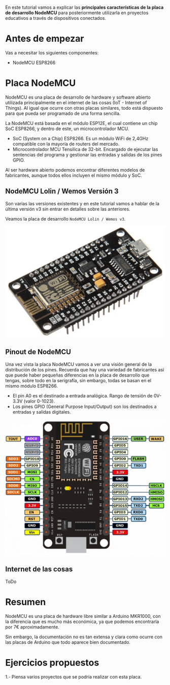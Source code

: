 En este tutorial vamos a explicar las **principales características de la placa de desarrollo NodeMCU** para posteriormente utilizarla en proyectos educativos a través de dispositivos conectados.

# Antes de empezar

Vas a necesitar los siguientes componentes:

- NodeMCU ESP8266

# Placa NodeMCU

NodeMCU es una placa de desarrollo de hardware y software abierto utilizada principalmente en el internet de las cosas (IoT - Internet of Things). Al igual que ocurre con otras placas similares, todo está dispuesto para que pueda ser programado de una forma sencilla.

La NodeMCU está basada en el módulo ESP12E, el cual contiene un chip SoC ESP8266, y dentro de este, un microcontrolador MCU.

- SoC (System on a Chip) ESP8266. Es un módulo WiFi de 2,4GHz compatible con la mayoría de routers del mercado.
- Microcontrolador MCU Tensilica de 32-bit. Encargado de ejecutar las sentencias del programa y gestionar las entradas y salidas de los pines GPIO.

Al ser hardware abierto podemos encontrar diferentes modelos de fabricantes, aunque todos ellos incluyen el mismo módulo y SoC.

## NodeMCU Lolin / Wemos Versión 3

Son varias las versiones existentes y en este tutorial vamos a hablar de la última versión v3 sin entrar en detalles sobre las anteriores. 

Veamos la placa de desarrollo `NodeMCU Lolin / Wemos v3`.

![](img/nodemcu-lolin-v3.png)

## Pinout de NodeMCU

Una vez vista la placa NodeMCU vamos a ver una visión general de la distribución de los pines. Recuerda que hay una variedad de fabricantes así que puede haber pequeñas diferencias en la placa de desarrollo que tengas, sobre todo en la serigrafía, sin embargo, todas se basan en el mismo módulo ESP8266.

- El pin A0 es el destinado a entrada analógica. Rango de tensión de 0V-3.3V (valor 0-1023).
- Los pines GPIO (General Purpose Input/Output) son los destinados a entradas y salidas digitales.

![](img/nodemcu-v3.png)

## Internet de las cosas

ToDo

# Resumen

NodeMCU es una placa de hardware libre similar a Arduino MKR1000, con la diferencia que es mucho más económica, ya que podemos encontrarla por 7€ aproximadamente.

Sin embargo, la documentación no es tan extensa y clara como ocurre con las placas de Arduino que todo aparece bien documentado.

# Ejercicios propuestos

1.- Piensa varios proyectos que se podría realizar con esta placa.
